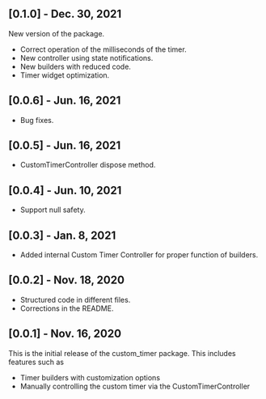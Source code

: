 ## [0.1.0] - Dec. 30, 2021

New version of the package.
- Correct operation of the milliseconds of the timer.
- New controller using state notifications.
- New builders with reduced code.
- Timer widget optimization.

## [0.0.6] - Jun. 16, 2021

- Bug fixes.

## [0.0.5] - Jun. 16, 2021

- CustomTimerController dispose method.

## [0.0.4] - Jun. 10, 2021

- Support null safety.

## [0.0.3] - Jan. 8, 2021

- Added internal Custom Timer Controller for proper function of builders.

## [0.0.2] - Nov. 18, 2020

- Structured code in different files.
- Corrections in the README.

## [0.0.1] - Nov. 16, 2020

This is the initial release of the custom_timer package. This includes features such as
- Timer builders with customization options
- Manually controlling the custom timer via the CustomTimerController